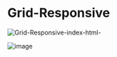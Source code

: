# Grid-Responsive

![Grid-Responsive-index-html-](https://github.com/user-attachments/assets/617bd98d-46fe-4942-bd08-4e03ef680e48)


![image](https://github.com/user-attachments/assets/9de0257d-d477-44bd-b5f6-c65f29bcec84)
